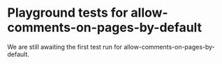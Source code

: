 # Playground tests for allow-comments-on-pages-by-default
We are still awaiting the first test run for allow-comments-on-pages-by-default.
